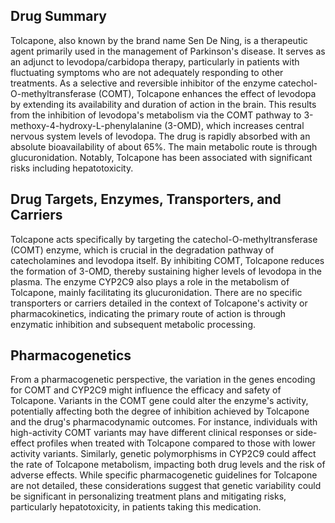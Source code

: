 ## Drug Summary
Tolcapone, also known by the brand name Sen De Ning, is a therapeutic agent primarily used in the management of Parkinson's disease. It serves as an adjunct to levodopa/carbidopa therapy, particularly in patients with fluctuating symptoms who are not adequately responding to other treatments. As a selective and reversible inhibitor of the enzyme catechol-O-methyltransferase (COMT), Tolcapone enhances the effect of levodopa by extending its availability and duration of action in the brain. This results from the inhibition of levodopa's metabolism via the COMT pathway to 3-methoxy-4-hydroxy-L-phenylalanine (3-OMD), which increases central nervous system levels of levodopa. The drug is rapidly absorbed with an absolute bioavailability of about 65%. The main metabolic route is through glucuronidation. Notably, Tolcapone has been associated with significant risks including hepatotoxicity.

## Drug Targets, Enzymes, Transporters, and Carriers
Tolcapone acts specifically by targeting the catechol-O-methyltransferase (COMT) enzyme, which is crucial in the degradation pathway of catecholamines and levodopa itself. By inhibiting COMT, Tolcapone reduces the formation of 3-OMD, thereby sustaining higher levels of levodopa in the plasma. The enzyme CYP2C9 also plays a role in the metabolism of Tolcapone, mainly facilitating its glucuronidation. There are no specific transporters or carriers detailed in the context of Tolcapone's activity or pharmacokinetics, indicating the primary route of action is through enzymatic inhibition and subsequent metabolic processing.

## Pharmacogenetics
From a pharmacogenetic perspective, the variation in the genes encoding for COMT and CYP2C9 might influence the efficacy and safety of Tolcapone. Variants in the COMT gene could alter the enzyme's activity, potentially affecting both the degree of inhibition achieved by Tolcapone and the drug's pharmacodynamic outcomes. For instance, individuals with high-activity COMT variants may have different clinical responses or side-effect profiles when treated with Tolcapone compared to those with lower activity variants. Similarly, genetic polymorphisms in CYP2C9 could affect the rate of Tolcapone metabolism, impacting both drug levels and the risk of adverse effects. While specific pharmacogenetic guidelines for Tolcapone are not detailed, these considerations suggest that genetic variability could be significant in personalizing treatment plans and mitigating risks, particularly hepatotoxicity, in patients taking this medication.
